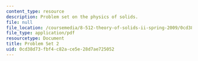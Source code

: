 ```yaml
---
content_type: resource
description: Problem set on the physics of solids.
file: null
file_location: /coursemedia/8-512-theory-of-solids-ii-spring-2009/0cd38d73fbf4c82ace5e28d7ae725052_MIT8_512s09_pset02.pdf
file_type: application/pdf
resourcetype: Document
title: Problem Set 2
uid: 0cd38d73-fbf4-c82a-ce5e-28d7ae725052
---
```

